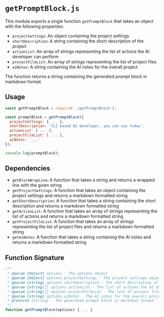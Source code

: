 # `getPromptBlock.js`

This module exports a single function `getPromptBlock` that takes an object with the following properties:

- `projectSettings`: An object containing the project settings
- `shortDescription`: A string containing the short description of the project
- `actionList`: An array of strings representing the list of actions the AI developer can perform
- `projectFileList`: An array of strings representing the list of project files
- `aiNotes`: A string containing the AI notes for the overall project

The function returns a string containing the generated prompt block in markdown format.

## Usage

```javascript
const getPromptBlock = require('./getPromptBlock');

const promptBlock = getPromptBlock({
  projectSettings: { ... },
  shortDescription: 'CLI based AI developer, you can use today',
  actionList: [ ... ],
  projectFileList: [ ... ],
  aiNotes: '...'
});

console.log(promptBlock);
```

## Dependencies

- `getBlockWrapLine`: A function that takes a string and returns a wrapped line with the given string
- `getProjectSettings`: A function that takes an object containing the project settings and returns a markdown formatted string
- `getShortDescription`: A function that takes a string containing the short description and returns a markdown formatted string
- `getActionList`: A function that takes an array of strings representing the list of actions and returns a markdown formatted string
- `getProjectFileList`: A function that takes an array of strings representing the list of project files and returns a markdown formatted string
- `getAiNotes`: A function that takes a string containing the AI notes and returns a markdown formatted string

## Function Signature

```javascript
/**
 * @param {Object} options - The options object
 * @param {Object} options.projectSettings - The project settings object
 * @param {string} options.shortDescription - The short description of the project
 * @param {string[]} options.actionList - The list of actions the AI developer can perform
 * @param {string[]} options.projectFileList - The list of project files
 * @param {string} options.aiNotes - The AI notes for the overall project
 * @returns {string} - The generated prompt block in markdown format
 */
function getPromptBlock(options) { ... }
```